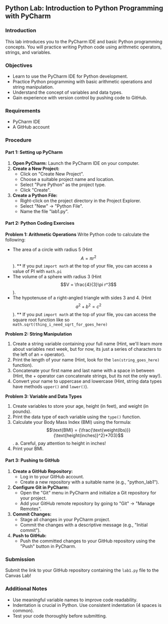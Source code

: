 ## Python Lab: Introduction to Python Programming with PyCharm

### Introduction
This lab introduces you to the PyCharm IDE and basic Python programming concepts. You will practice writing Python code using arithmetic operators, strings, and variables.

### Objectives
* Learn to use the PyCharm IDE for Python development.
* Practice Python programming with basic arithmetic operations and string manipulation.
* Understand the concept of variables and data types.
* Gain experience with version control by pushing code to GitHub.

### Requirements
* PyCharm IDE
* A GitHub account

### Procedure

#### Part 1: Setting up PyCharm
1. **Open PyCharm:** Launch the PyCharm IDE on your computer.
2. **Create a New Project:**
   * Click on "Create New Project".
   * Choose a suitable project name and location.
   * Select "Pure Python" as the project type.
   * Click "Create".
3. **Create a Python File:**
   * Right-click on the project directory in the Project Explorer.
   * Select "New" -> "Python File".
   * Name the file "lab1.py".

#### Part 2: Python Coding Exercises
**Problem 1: Arithmetic Operations**
Write Python code to calculate the following:
* The area of a circle with radius 5 (Hint $$A = \pi r^2$$).
** If you put `import math` at the top of your file, you can access a value of PI with `math.pi`
* The volume of a sphere with radius 3 (Hint $$V = \frac{4}{3}\pi r^3$$).
* The hypotenuse of a right-angled triangle with sides 3 and 4. (Hint $$a^2 + b^2 = c^2$$).
** If you put `import math` at the top of your file, you can access the square root function like so `math.sqrt(thing_i_need_sqrt_for_goes_here)`

**Problem 2: String Manipulation**
1. Create a string variable containing your full name (Hint, we'll learn more about variables next week, but for now, its just a series of characters to the left of an = operator).
2. Print the length of your name (Hint, look for the `len(string_goes_here)` function).
3. Concatenate your first name and last name with a space in between (Hint, the + operator can concatenate strings, but its not the only way!).
4. Convert your name to uppercase and lowercase (Hint, string data types have methods `upper()` and `lower()`).

**Problem 3: Variable and Data Types**
1. Create variables to store your age, height (in feet), and weight (in pounds).
2. Print the data type of each variable using the `type()` function.
3. Calculate your Body Mass Index (BMI) using the formula: $$\text{BMI} = {\frac{\text{weight(lbs)}}{\text{height(inches)}^2}*703}$$.
   a. Careful, pay attention to height in inches!
5. Print your BMI.

#### Part 3: Pushing to GitHub
1. **Create a GitHub Repository:**
   * Log in to your GitHub account.
   * Create a new repository with a suitable name (e.g., "python_lab1").
2. **Configure Git in PyCharm:**
   * Open the "Git" menu in PyCharm and initialize a Git repository for your project.
   * Add your GitHub remote repository by going to "Git" -> "Manage Remotes".
3. **Commit Changes:**
   * Stage all changes in your PyCharm project.
   * Commit the changes with a descriptive message (e.g., "Initial commit").
4. **Push to GitHub:**
   * Push the committed changes to your GitHub repository using the "Push" button in PyCharm.

### Submission
Submit the link to your GitHub repository containing the `lab1.py` file to the Canvas Lab!

### Additional Notes
* Use meaningful variable names to improve code readability.
* Indentation is crucial in Python. Use consistent indentation (4 spaces is common).
* Test your code thoroughly before submitting.
